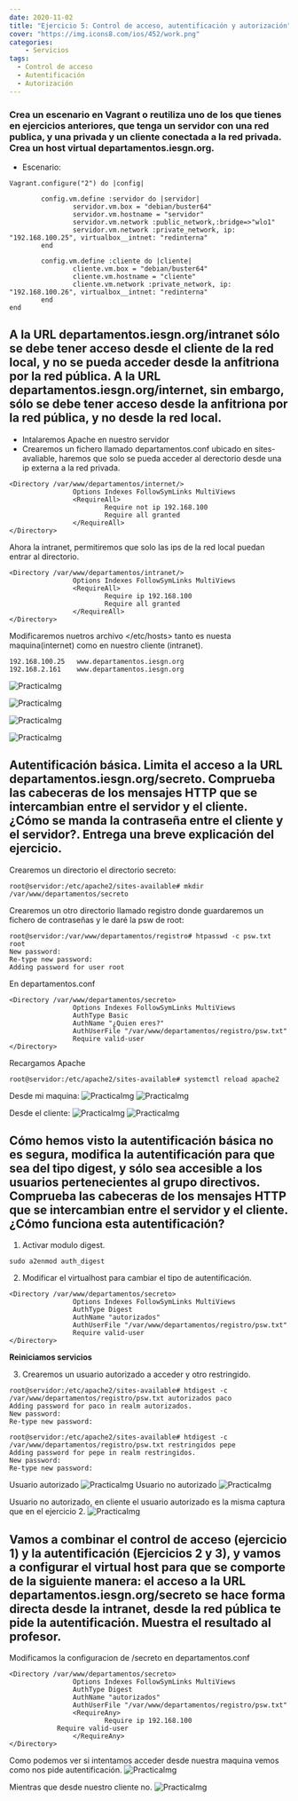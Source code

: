```yaml
---
date: 2020-11-02
title: "Ejercicio 5: Control de acceso, autentificación y autorización"
cover: "https://img.icons8.com/ios/452/work.png"
categories: 
    - Servicios
tags:
  - Control de acceso
  - Autentificación
  - Autorización
---
```


### Crea un escenario en Vagrant o reutiliza uno de los que tienes en ejercicios anteriores, que tenga un servidor con una red publica, y una privada y un cliente conectada a la red privada. Crea un host virtual departamentos.iesgn.org.

* Escenario:
```shell
Vagrant.configure("2") do |config|

        config.vm.define :servidor do |servidor|
                servidor.vm.box = "debian/buster64"
                servidor.vm.hostname = "servidor"
                servidor.vm.network :public_network,:bridge=>"wlo1"
                servidor.vm.network :private_network, ip: "192.168.100.25", virtualbox__intnet: "redinterna"
        end

        config.vm.define :cliente do |cliente|
                cliente.vm.box = "debian/buster64"
                cliente.vm.hostname = "cliente"
                cliente.vm.network :private_network, ip: "192.168.100.26", virtualbox__intnet: "redinterna"
        end
end
```

## A la URL departamentos.iesgn.org/intranet sólo se debe tener acceso desde el cliente de la red local, y no se pueda acceder desde la anfitriona por la red pública. A la URL departamentos.iesgn.org/internet, sin embargo, sólo se debe tener acceso desde la anfitriona por la red pública, y no desde la red local.

* Intalaremos Apache en nuestro servidor
* Crearemos un fichero llamado departamentos.conf ubicado en sites-avaliable, haremos que solo se pueda acceder al derectorio desde una ip externa a la red privada.
```shell
<Directory /var/www/departamentos/internet/>
                Options Indexes FollowSymLinks MultiViews
                <RequireAll>
                        Require not ip 192.168.100
                        Require all granted
                </RequireAll>
</Directory>
```
Ahora la intranet, permitiremos que solo las ips de la red local puedan entrar al directorio.
```shell
<Directory /var/www/departamentos/intranet/>
                Options Indexes FollowSymLinks MultiViews
                <RequireAll>
                        Require ip 192.168.100
                        Require all granted
                </RequireAll>
</Directory>
```

Modificaremos nuetros archivo </etc/hosts> tanto es nuesta maquina(internet) como en nuestro cliente (intranet).
```shell
192.168.100.25   www.departamentos.iesgn.org
192.168.2.161    www.departamentos.iesgn.org
```
![PracticaImg](images/servicios/ej5-1.png "Imagen de la practica")

![PracticaImg](images/servicios/ej5-2.png "Imagen de la practica")

![PracticaImg](images/servicios/ej5-3.png "Imagen de la practica")

![PracticaImg](images/servicios/ej5-4.png "Imagen de la practica")

## Autentificación básica. Limita el acceso a la URL departamentos.iesgn.org/secreto. Comprueba las cabeceras de los mensajes HTTP que se intercambian entre el servidor y el cliente. ¿Cómo se manda la contraseña entre el cliente y el servidor?. Entrega una breve explicación del ejercicio.

Crearemos un directorio el directorio secreto:
```shell
root@servidor:/etc/apache2/sites-available# mkdir /var/www/departamentos/secreto
```
Crearemos un otro directorio llamado registro donde guardaremos un fichero de contraseñas y le daré la psw de root:
```shell
root@servidor:/var/www/departamentos/registro# htpasswd -c psw.txt root
New password: 
Re-type new password: 
Adding password for user root
```

En departamentos.conf
```shell
<Directory /var/www/departamentos/secreto> 
                Options Indexes FollowSymLinks MultiViews
                AuthType Basic
                AuthName "¿Quien eres?"
                AuthUserFile "/var/www/departamentos/registro/psw.txt"
                Require valid-user
</Directory>
```
Recargamos Apache
```shell
root@servidor:/etc/apache2/sites-available# systemctl reload apache2
```
Desde mi maquina:
![PracticaImg](images/servicios/ej5-5.png "Imagen de la practica")
![PracticaImg](images/servicios/ej5-6.png "Imagen de la practica")

Desde el cliente:
![PracticaImg](images/servicios/ej5-7.png "Imagen de la practica")
![PracticaImg](images/servicios/ej5-8.png "Imagen de la practica")

## Cómo hemos visto la autentificación básica no es segura, modifica la autentificación para que sea del tipo digest, y sólo sea accesible a los usuarios pertenecientes al grupo directivos. Comprueba las cabeceras de los mensajes HTTP que se intercambian entre el servidor y el cliente. ¿Cómo funciona esta autentificación?

1. Activar modulo digest.
```shell
sudo a2enmod auth_digest
```
2. Modificar el virtualhost para cambiar el tipo de autentificación.
```shell
<Directory /var/www/departamentos/secreto> 
                Options Indexes FollowSymLinks MultiViews
                AuthType Digest
                AuthName "autorizados"
                AuthUserFile "/var/www/departamentos/registro/psw.txt"
                Require valid-user
</Directory>
```
**Reiniciamos servicios**

3. Crearemos un usuario autorizado a acceder y otro restringido.
```shell
root@servidor:/etc/apache2/sites-available# htdigest -c /var/www/departamentos/registro/psw.txt autorizados paco
Adding password for paco in realm autorizados.
New password: 
Re-type new password:

root@servidor:/etc/apache2/sites-available# htdigest -c /var/www/departamentos/registro/psw.txt restringidos pepe
Adding password for pepe in realm restringidos.
New password: 
Re-type new password: 
```
Usuario autorizado
![PracticaImg](images/servicios/ej5-9.png "Imagen de la practica")
Usuario no autorizado
![PracticaImg](images/servicios/ej5-10.png "Imagen de la practica")

Usuario no autorizado, en cliente el usuario autorizado es la misma captura que en el ejercicio 2.
![PracticaImg](images/servicios/ej5-12.png "Imagen de la practica")

## Vamos a combinar el control de acceso (ejercicio 1) y la autentificación (Ejercicios 2 y 3), y vamos a configurar el virtual host para que se comporte de la siguiente manera: el acceso a la URL departamentos.iesgn.org/secreto se hace forma directa desde la intranet, desde la red pública te pide la autentificación. Muestra el resultado al profesor.

Modificamos la configuracion de /secreto en departamentos.conf
```shell
<Directory /var/www/departamentos/secreto>
                Options Indexes FollowSymLinks MultiViews
                AuthType Digest
                AuthName "autorizados"
                AuthUserFile "/var/www/departamentos/registro/psw.txt"
                <RequireAny>
                        Require ip 192.168.100
			Require valid-user
                </RequireAny>
</Directory>
```
Como podemos ver si intentamos acceder desde nuestra maquina vemos como nos pide autentificación.
![PracticaImg](images/servicios/ej5-13.png "Imagen de la practica")

Mientras que desde nuestro cliente no.
![PracticaImg](images/servicios/ej5-14.png "Imagen de la practica")